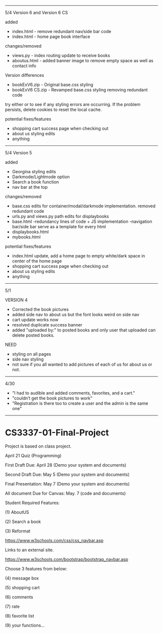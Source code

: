 ---------------------------------------------------------------------------------------------
5/4
Version 6 and Version 6 CS

added

+ index.html - remove redundant nav/side bar code
+ index.html - home page book interface

changes/removed

- views.py - index routing update to receive books
- aboutus.html - added banner image to remove empty space as well as contact info

Version differences

- bookExV6.zip - Original base.css styling
- bookExV6 CS.zip - Revamped base.css styling removing redundant code

try either or to see if any styling errors are occurring. If the problem persists, delete cookies to reset the local cache.

potential fixes/features

- shopping cart success page when checking out
- about us styling edits
- anything
---------------------------------------------------------------------------------------------
5/4
Version 5

added

+ Georgina styling edits
+ Darkmode/Lightmode option
+ Search a book function
+ nav bar at the top

changes/removed

- base.css edits for container/modal/darkmode implementation. removed redundant code
- urls.py and views.py path edits for displaybooks
- base.html -redundancy lines of code + JS implementation -navigation bar/side bar serve as a template for every html
- displaybooks.html
- mybooks.html

potential fixes/features

- index.html update, add a home page to empty white/dark space in center of the home page
- shopping cart success page when checking out
- about us styling edits
- anything
---------------------------------------------------------------------------------------------
5/1

VERSION 4

- Corrected the book pictures
- added side nav to about us but the font looks weird on side nav
- cart update works now
- resolved duplicate success banner
- added "uploaded by:" to posted books and only user that uploaded can delete posted books.

NEED

- styling on all pages
- side nav styling
- not sure if you all wanted to add pictures of each of us for about us or not.
---------------------------------------------------------------------------------------------
4/30

- "I had to audible and added comments, favorites, and a cart." 
- "couldn’t get the book pictures to work"
- "Registration is there too to create a user and the admin is the same one"

----------------------------------------------------------------------------------------------

# CS3337-01-Final-Project
Project is based on class project.

April 21 Quiz (Programming)

First Draft Due:  April 28    (Demo your system and documents)     

Second Draft Due:   May 5   (Demo your system and documents)                 

Final Presentation:   May 7   (Demo your system and documents)                                                   

All document Due for Canvas:    May. 7 (code and documents)                 

Student Required Features:

(1) AboutUS

(2) Search a book

(3) Reformat

https://www.w3schools.com/css/css_navbar.asp

Links to an external site.

https://www.w3schools.com/bootstrap/bootstrap_navbar.asp

 

Choose 3 features from below:

(4) message box

(5) shopping cart

(6) comments

(7) rate

(8) favorite list

(9) your functions...

